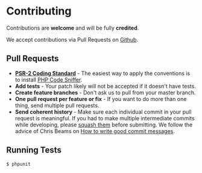 # Contributing

Contributions are **welcome** and will be fully **credited**.

We accept contributions via Pull Requests on [Github](https://github.com/Rareloop/lumberjack).

## Pull Requests

* [**PSR-2 Coding Standard**](https://github.com/php-fig/fig-standards/blob/master/accepted/PSR-2-coding-style-guide.md) - The easiest way to apply the conventions is to install [PHP Code Sniffer](http://pear.php.net/package/PHP_CodeSniffer).
* **Add tests** - Your patch likely will not be accepted if it doesn't have tests.
* **Create feature branches** - Don't ask us to pull from your master branch.
* **One pull request per feature or fix** - If you want to do more than one thing, send multiple pull requests.
* **Send coherent history** - Make sure each individual commit in your pull request is meaningful. If you had to make multiple intermediate commits while developing, please [squash them](http://www.git-scm.com/book/en/v2/Git-Tools-Rewriting-History#Changing-Multiple-Commit-Messages) before submitting. We follow the advice of Chris Beams on [How to write good commit messages](https://chris.beams.io/posts/git-commit/).

## Running Tests

```bash
$ phpunit
```

